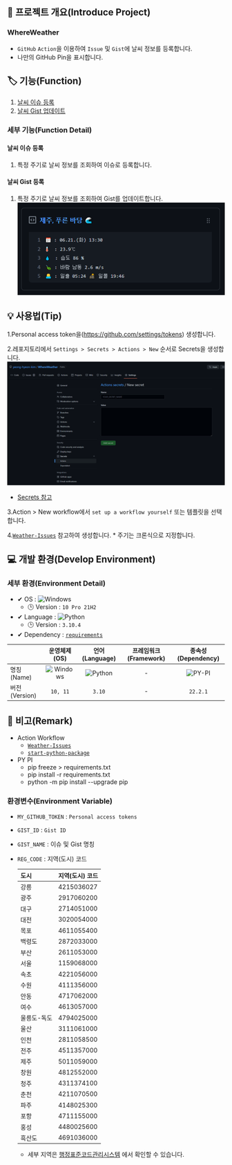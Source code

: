 ## 📕 프로젝트 개요(Introduce Project)

### WhereWeather

* `GitHub` `Action`을 이용하여 `Issue` 및 `Gist`에 날씨 정보를 등록합니다.
* 나만의 GitHub Pin을 표시합니다.

## 🏷️ 기능(Function)

1. [날씨 이슈 등록](#날씨-이슈-등록)
1. [날씨 Gist 업데이트](#날씨-Gist-등록)

### 세부 기능(Function Detail)

#### 날씨 이슈 등록

1. 특정 주기로 날씨 정보를 조회하여 이슈로 등록합니다.

#### 날씨 Gist 등록

1. 특정 주기로 날씨 정보를 조회하여 Gist를 업데이트합니다.
![Pinned](/img/Pinned-JejuPureunBadand.PNG)

## 💡 사용법(Tip)

1.Personal access token을(<https://github.com/settings/tokens>) 생성합니다.

2.레포지토리에서 `Settings > Secrets > Actions > New` 순서로 Secrets을 생성합니다.
![New Secret](/img/New%20Secret.PNG)

* [Secrets 참고](#환경변수Environment-Variable)

3.Action > New workflow에서 `set up a workflow yourself` 또는 템플릿을 선택합니다.

4.[`Weather-Issues`](/.github/workflows/Weather-Issues.yml) 참고하여 생성합니다.
    * 주기는 크론식으로 지정합니다.

## 💻 개발 환경(Develop Environment)

### 세부 환경(Environment Detail)

* ✔ OS : ![Windows](https://img.shields.io/badge/Windows-0078D6?style=flat-square&logo=Windows&logoColor=white)
  * 🕒 Version : `10 Pro 21H2`
* ✔ Language : ![Python](https://img.shields.io/badge/Python-3776AB?style=flat-square&logo=Python&logoColor=white)
  * 🕒 Version : `3.10.4`
* ✔ Dependency : [`requirements`](/requirements.txt)

||운영체제(OS)|언어(Language)|프레임워크(Framework)|종속성(Dependency)|
|-|:-:|:-:|:-:|:-:|
|명칭(Name)|![Windows](https://img.shields.io/badge/Windows-0078D6?style=flat-square&logo=Windows&logoColor=white)|![Python](https://img.shields.io/badge/Python-3776AB?style=flat-square&logo=Python&logoColor=white)|-|![PY-PI](https://img.shields.io/badge/PYPI-3775A9?style=flat-square&logo=PyPI&logoColor=white)|
|버전(Version)|`10, 11`|`3.10`|-|`22.2.1`|

## 📖 비고(Remark)

* Action Workflow
  * [`Weather-Issues`](/.github/workflows/Weather-Issues.yml)
  * [`start-python-package`](/.github/workflows/start-python-package.yml)
* PY PI
  * pip freeze > requirements.txt
  * pip install -r requirements.txt
  * python -m pip install --upgrade pip

### 환경변수(Environment Variable)

* `MY_GITHUB_TOKEN` : `Personal access tokens`
* `GIST_ID` : `Gist ID`
* `GIST_NAME` : 이슈 및 Gist 명칭
* `REG_CODE` : 지역(도시) 코드

    |도시|지역(도시) 코드|
    |--|--|
    |강릉|4215036027|
    |광주|2917060200|
    |대구|2714051000|
    |대전|3020054000|
    |목포|4611055400|
    |백령도|2872033000|
    |부산|2611053000|
    |서울|1159068000|
    |속초|4221056000|
    |수원|4111356000|
    |안동|4717062000|
    |여수|4613057000|
    |울릉도-독도|4794025000|
    |울산|3111061000|
    |인천|2811058500|
    |전주|4511357000|
    |제주|5011059000|
    |창원|4812552000|
    |청주|4311374100|
    |춘천|4211070500|
    |파주|4148025300|
    |포항|4711155000|
    |홍성|4480025600|
    |흑산도|4691036000|
  * 세부 지역은 [행정표준코드관리시스템](https://www.code.go.kr/stdcode/regCodeL.do) 에서 확인할 수 있습니다.
